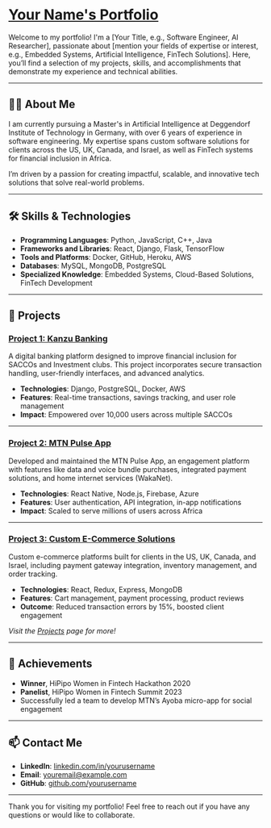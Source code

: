 # [Your Name's Portfolio](https://yourusername.github.io/portfolio)

Welcome to my portfolio! I'm a [Your Title, e.g., Software Engineer, AI Researcher], passionate about [mention your fields of expertise or interest, e.g., Embedded Systems, Artificial Intelligence, FinTech Solutions]. Here, you’ll find a selection of my projects, skills, and accomplishments that demonstrate my experience and technical abilities.

---

## 🧑‍💻 About Me
I am currently pursuing a Master's in Artificial Intelligence at Deggendorf Institute of Technology in Germany, with over 6 years of experience in software engineering. My expertise spans custom software solutions for clients across the US, UK, Canada, and Israel, as well as FinTech systems for financial inclusion in Africa.

I’m driven by a passion for creating impactful, scalable, and innovative tech solutions that solve real-world problems.

---

## 🛠️ Skills & Technologies

- **Programming Languages**: Python, JavaScript, C++, Java
- **Frameworks and Libraries**: React, Django, Flask, TensorFlow
- **Tools and Platforms**: Docker, GitHub, Heroku, AWS
- **Databases**: MySQL, MongoDB, PostgreSQL
- **Specialized Knowledge**: Embedded Systems, Cloud-Based Solutions, FinTech Development

---

## 📂 Projects

### [Project 1: Kanzu Banking](https://github.com/yourusername/kanzu-banking)
A digital banking platform designed to improve financial inclusion for SACCOs and Investment clubs. This project incorporates secure transaction handling, user-friendly interfaces, and advanced analytics.

- **Technologies**: Django, PostgreSQL, Docker, AWS
- **Features**: Real-time transactions, savings tracking, and user role management
- **Impact**: Empowered over 10,000 users across multiple SACCOs

---

### [Project 2: MTN Pulse App](https://github.com/yourusername/mtn-pulse)
Developed and maintained the MTN Pulse App, an engagement platform with features like data and voice bundle purchases, integrated payment solutions, and home internet services (WakaNet).

- **Technologies**: React Native, Node.js, Firebase, Azure
- **Features**: User authentication, API integration, in-app notifications
- **Impact**: Scaled to serve millions of users across Africa

---

### [Project 3: Custom E-Commerce Solutions](https://github.com/yourusername/ecommerce-solutions)
Custom e-commerce platforms built for clients in the US, UK, Canada, and Israel, including payment gateway integration, inventory management, and order tracking.

- **Technologies**: React, Redux, Express, MongoDB
- **Features**: Cart management, payment processing, product reviews
- **Outcome**: Reduced transaction errors by 15%, boosted client engagement

*Visit the [Projects](https://yourusername.github.io/portfolio/projects) page for more!*

---

## 🌟 Achievements

- **Winner**, HiPipo Women in Fintech Hackathon 2020
- **Panelist**, HiPipo Women in Fintech Summit 2023
- Successfully led a team to develop MTN’s Ayoba micro-app for social engagement

---

## 📫 Contact Me

- **LinkedIn**: [linkedin.com/in/yourusername](https://linkedin.com/in/yourusername)
- **Email**: [youremail@example.com](mailto:youremail@example.com)
- **GitHub**: [github.com/yourusername](https://github.com/yourusername)

---

Thank you for visiting my portfolio! Feel free to reach out if you have any questions or would like to collaborate.

